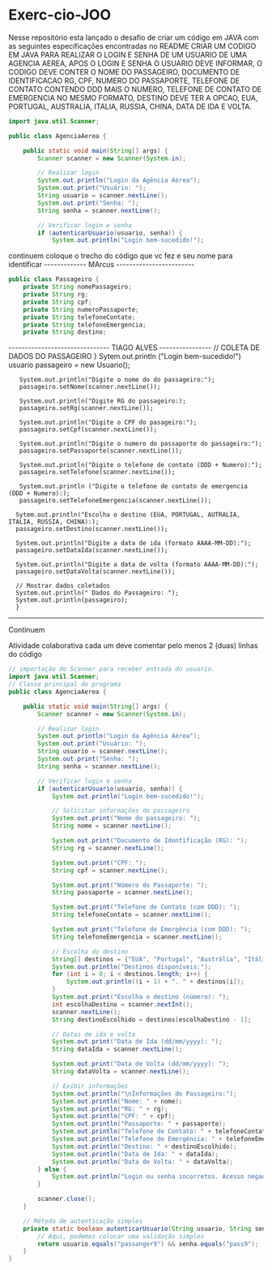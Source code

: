 # Exerc-cio-JOO
Nesse repositório esta lançado o desafio de criar um código em JAVA com as seguintes especificações encontradas no README
CRIAR UM CODIGO EM JAVA PARA REALIZAR O LOGIN E SENHA DE UM USUARIO DE UMA AGENCIA AEREA, APOS O LOGIN E SENHA O USUARIO DEVE INFORMAR, O CODIGO DEVE CONTER O NOME DO PASSAGEIRO, DOCUMENTO DE IDENTIFICACAO RG, CPF, NUMERO DO PASSAPORTE, TELEFONE DE CONTATO CONTENDO DDD MAIS O NUMERO, TELEFONE DE CONTATO DE EMERGENCIA NO MESMO FORMATO, DESTINO DEVE TER A OPCAO, EUA, PORTUGAL, AUSTRALIA, ITALIA, RUSSIA, CHINA, DATA DE IDA E VOLTA.

```java
import java.util.Scanner;

public class AgenciaAerea {

    public static void main(String[] args) {
        Scanner scanner = new Scanner(System.in);

        // Realizar login
        System.out.println("Login da Agência Aérea");
        System.out.print("Usuário: ");
        String usuario = scanner.nextLine();
        System.out.print("Senha: ");
        String senha = scanner.nextLine();

        // Verificar login e senha
        if (autenticarUsuario(usuario, senha)) {
            System.out.println("Login bem-sucedido!");
```
continuem
coloque o trecho do código que vc fez e seu nome para identificar
------------- MArcus ------------------------

```java
public class Passageiro {
    private String nomePassageiro;
    private String rg;
    private String cpf;
    private String numeroPassaporte;
    private String telefoneContato;
    private String telefoneEmergencia;
    private String destino;
```


------------------------------- TIAGO ALVES ----------------
// COLETA DE DADOS DO PASSAGEIRO 
}
       Sytem.out.println ("Login bem-sucedido!")
       usuario passageiro = new Usuario(); 
       
       System.out.println("Digite o nome do do passageiro:");
       passageiro.setNome(scanner.nextLine());

       System.out.println("Digite RG do passageiro:);
       passageiro.setRg(scanner.nextLine());

       System.out.println("Digite o CPF do pasageiro:");
       passageiro.setCpf(scanner.nextLine());

       System.out.println("Digite o numero do passaporte do passageiro:");
       passageiro.setPassaporte(scanner.nextLine());

       System.out.println("Digite o telefone de contato (DDD + Numero):");
       passageiro.setTelefone(scanner.nextLine());

       System.out.println ("Digite o telefone de contato de emergencia (DDD + Numero):);
       passageiro.setTelefoneEmergencia(scanner.nextLine());

      Sytem.out.println("Escolha o destino (EUA, PORTUGAL, AUTRALIA, ITALIA, RUSSIA, CHINA):);
      passageiro.setDestino(scanner.nextLine());

      System.out.println("Digite a data de ida (formato AAAA-MM-DD):");
      passageiro.setDataIda(scanner.nextLine());

      System.out.println("Digite a data de volta (formato AAAA-MM-DD):");
      passageiro.setDataVolta(scanner.nextLine());
        
      // Mostrar dados coletados 
      System.out.println(" Dados do Passageiro: ");
      System.out.println(passageiro);
      }
------------------------------------------------------------------------------------
Continuem

$$$$$$$$$$$$$$$$$$$$$$$$$$$$$$$$$$$$$$$$$$$$$$$$$$$$$$$$$$$$$$$$$$$$$$$$$$$$$$$$$$$$
Atividade colaborativa cada um deve comentar pelo menos 2 (duas) linhas do código
```java
// importação do Scanner para receber entrada do usuario.
import java.util.Scanner;
// Classe principal do programa
public class AgenciaAerea {

    public static void main(String[] args) {
        Scanner scanner = new Scanner(System.in);

        // Realizar login
        System.out.println("Login da Agência Aérea");
        System.out.print("Usuário: ");
        String usuario = scanner.nextLine();
        System.out.print("Senha: ");
        String senha = scanner.nextLine();

        // Verificar login e senha
        if (autenticarUsuario(usuario, senha)) {
            System.out.println("Login bem-sucedido!");

            // Solicitar informações do passageiro
            System.out.print("Nome do passageiro: ");
            String nome = scanner.nextLine();

            System.out.print("Documento de Identificação (RG): ");
            String rg = scanner.nextLine();

            System.out.print("CPF: ");
            String cpf = scanner.nextLine();

            System.out.print("Número do Passaporte: ");
            String passaporte = scanner.nextLine();

            System.out.print("Telefone de Contato (com DDD): ");
            String telefoneContato = scanner.nextLine();

            System.out.print("Telefone de Emergência (com DDD): ");
            String telefoneEmergencia = scanner.nextLine();

            // Escolha do destino
            String[] destinos = {"EUA", "Portugal", "Austrália", "Itália", "Rússia", "China"};
            System.out.println("Destinos disponíveis:");
            for (int i = 0; i < destinos.length; i++) {
                System.out.println((i + 1) + ". " + destinos[i]);
            }
            System.out.print("Escolha o destino (número): ");
            int escolhaDestino = scanner.nextInt();
            scanner.nextLine(); 
            String destinoEscolhido = destinos[escolhaDestino - 1];

            // Datas de ida e volta
            System.out.print("Data de Ida (dd/mm/yyyy): ");
            String dataIda = scanner.nextLine();

            System.out.print("Data de Volta (dd/mm/yyyy): ");
            String dataVolta = scanner.nextLine();

            // Exibir informações
            System.out.println("\nInformações do Passageiro:");
            System.out.println("Nome: " + nome);
            System.out.println("RG: " + rg);
            System.out.println("CPF: " + cpf);
            System.out.println("Passaporte: " + passaporte);
            System.out.println("Telefone de Contato: " + telefoneContato);
            System.out.println("Telefone de Emergência: " + telefoneEmergencia);
            System.out.println("Destino: " + destinoEscolhido);
            System.out.println("Data de Ida: " + dataIda);
            System.out.println("Data de Volta: " + dataVolta);
        } else {
            System.out.println("Login ou senha incorretos. Acesso negado. Tente novamente!");
        }

        scanner.close();
    }

    // Método de autenticação simples
    private static boolean autenticarUsuario(String usuario, String senha) {
        // Aqui, podemos colocar uma validação simples
        return usuario.equals("passanger9") && senha.equals("pass9");
    }
}
```


